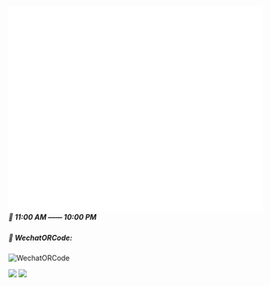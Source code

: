 <img align='right' alt="wakatime" src="https://github.com/fengwei2002/fengwei2002/blob/main/calendar.svg">
<img align='right' alt="isocalendar" src="https://github.com/fengwei2002/fengwei2002/blob/main/activity.svg">

<!-- <img align='right' alt="isocalendar" src="https://raw.githubusercontent.com/fengwei2002/fengwei2002/0927f5dd9f67e19effd9d81ed08d961a881d828f/habits.svg"> -->
##### 🌴 11:00 AM —— 10:00 PM
##### 🌴 WechatORCode:

![WechatORCode](https://raw.githubusercontent.com/fengwei2002/Pictures_02/master/img/2021-02-03-17-50-48.jpg)

![](https://github-readme-stats.vercel.app/api?username=fengwei2002&show_icons=true&count_private=true&hide_title=true%27&hide=contribs&include_all_commits=true&theme=highcontrast&bg_color=30,e96443,904e95)
![](https://github-readme-stats.vercel.app/api/top-langs/?username=fengwei2002&hide=html&layout=compact)

 <!-- ![github stats](https://github-readme-stats.vercel.app/api?username=fengwei2002&show_icons=true) -->
